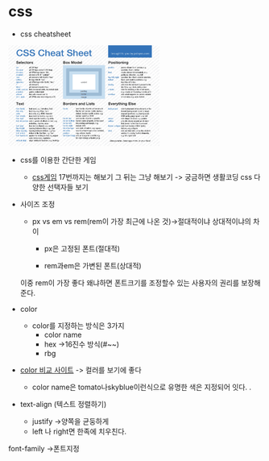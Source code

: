 # css

* css cheatsheet
<img src="img/css_cheatsheet.png" width="300px" height="200px;"/>

* css를 이용한 간단한 게임
  	* [css게임](flukeout.github.io)
		17번까지는 해보기
		그 뒤는 그냥 해보기
			-> 궁금하면 생활코딩 css 다양한 선택자들 보기

* 사이즈 조정
	* px vs em vs rem(rem이 가장 최근에 나온 것)->절대적이냐 상대적이냐의 차이

		* px은 고정된 폰트(절대적)

		* rem과em은 가변된 폰트(상대적)

	이중 rem이 가장 좋다
	왜냐하면 폰트크기를 조정할수 있는 사용자의 권리를 보장해 준다.

* color
	* color를 지정하는 방식은 3가지
		* color name
		* hex  ->16진수 방식(#~~)
		* rbg

* [color 비교 사이트](www.w3schools.com)
	-> 컬러를 보기에 좋다

  	* color name은 tomato나skyblue이런식으로 유명한 색은 지정되어 잇다.
 .
* text-align (텍스트 정렬하기)
	* justify ->양쪽을 균둥하게
	* left 나 right면 한족에 치우친다.

font-family ->폰트지정

